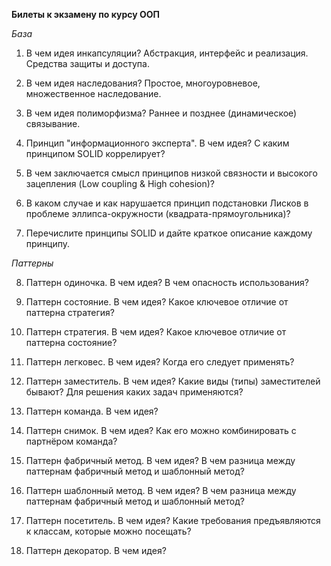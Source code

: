 **Билеты к экзамену по курсу ООП**

*База*

1.  В чем идея инкапсуляции? Абстракция, интерфейс и реализация.
    Средства защиты и доступа.

2.  В чем идея наследования? Простое, многоуровневое, множественное
    наследование.

3.  В чем идея полиморфизма? Раннее и позднее (динамическое) связывание.

4.  Принцип "информационного эксперта". В чем идея? С каким принципом
    SOLID коррелирует?

5.  В чем заключается смысл принципов низкой связности и высокого
    зацепления (Low coupling & High cohesion)?

6.  В каком случае и как нарушается принцип подстановки Лисков в
    проблеме эллипса-окружности (квадрата-прямоугольника)?

7.  Перечислите принципы SOLID и дайте краткое описание каждому
    принципу.

*Паттерны*

8.  Паттерн одиночка. В чем идея? В чем опасность использования?

9.  Паттерн состояние. В чем идея? Какое ключевое отличие от паттерна
    стратегия?

10. Паттерн стратегия. В чем идея? Какое ключевое отличие от паттерна
    состояние?

11. Паттерн легковес. В чем идея? Когда его следует применять?

12. Паттерн заместитель. В чем идея? Какие виды (типы) заместителей
    бывают? Для решения каких задач применяются?

13. Паттерн команда. В чем идея?

14. Паттерн снимок. В чем идея? Как его можно комбинировать с партнёром
    команда?

15. Паттерн фабричный метод. В чем идея? В чем разница между паттернам
    фабричный метод и шаблонный метод?

16. Паттерн шаблонный метод. В чем идея? В чем разница между паттернам
    фабричный метод и шаблонный метод?

17. Паттерн посетитель. В чем идея? Какие требования предъявляются к
    классам, которые можно посещать?

18. Паттерн декоратор. В чем идея?
